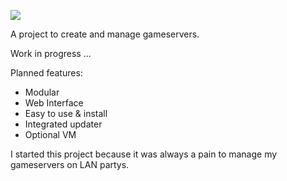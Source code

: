 
![](http://rocketengine.io/download/athena_gamepanel_logo.png)

A project to create and manage gameservers.

Work in progress ...

Planned features:
* Modular
* Web Interface
* Easy to use & install
* Integrated updater
* Optional VM

I started this project because it was always a pain to manage my gameservers on LAN partys.
